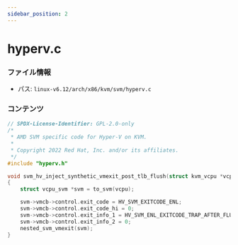 ```yaml
---
sidebar_position: 2
---
```

# hyperv.c

### ファイル情報

- パス: `linux-v6.12/arch/x86/kvm/svm/hyperv.c`

### コンテンツ

```c
// SPDX-License-Identifier: GPL-2.0-only
/*
 * AMD SVM specific code for Hyper-V on KVM.
 *
 * Copyright 2022 Red Hat, Inc. and/or its affiliates.
 */
#include "hyperv.h"

void svm_hv_inject_synthetic_vmexit_post_tlb_flush(struct kvm_vcpu *vcpu)
{
	struct vcpu_svm *svm = to_svm(vcpu);

	svm->vmcb->control.exit_code = HV_SVM_EXITCODE_ENL;
	svm->vmcb->control.exit_code_hi = 0;
	svm->vmcb->control.exit_info_1 = HV_SVM_ENL_EXITCODE_TRAP_AFTER_FLUSH;
	svm->vmcb->control.exit_info_2 = 0;
	nested_svm_vmexit(svm);
}

```
